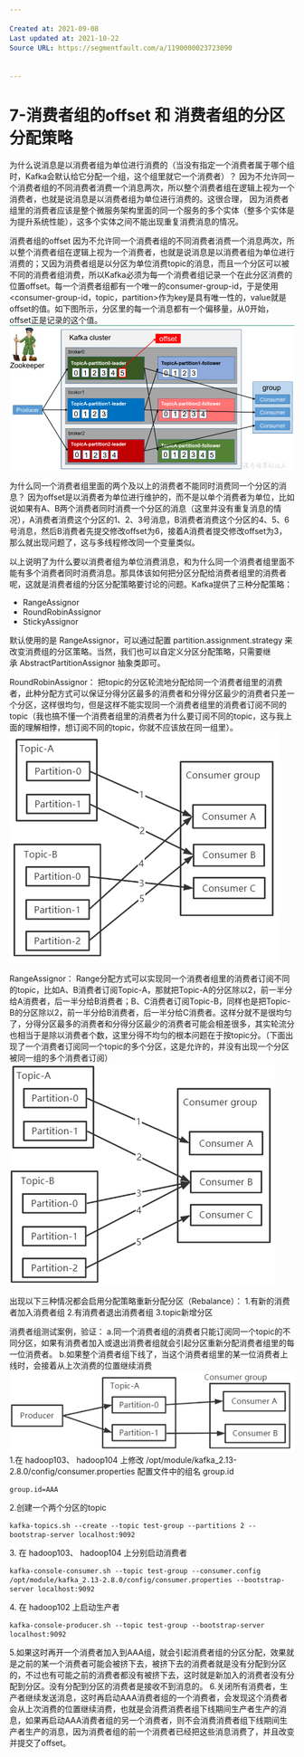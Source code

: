 ```yaml
---

Created at: 2021-09-08
Last updated at: 2021-10-22
Source URL: https://segmentfault.com/a/1190000023723090


---
```


# 7-消费者组的offset 和 消费者组的分区分配策略


为什么说消息是以消费者组为单位进行消费的（当没有指定一个消费者属于哪个组时，Kafka会默认给它分配一个组，这个组里就它一个消费者）？
因为不允许同一个消费者组的不同消费者消费一个消息两次，所以整个消费者组在逻辑上视为一个消费者，也就是说消息是以消费者组为单位进行消费的。这很合理， 因为消费者组里的消费者应该是整个微服务架构里面的同一个服务的多个实体（整多个实体是为提升系统性能），这多个实体之间不能出现重复消费消息的情况。

消费者组的offset
因为不允许同一个消费者组的不同消费者消费一个消息两次，所以整个消费者组在逻辑上视为一个消费者，也就是说消息是以消费者组为单位进行消费的；又因为消费者组是以分区为单位消费topic的消息，而且一个分区可以被不同的消费者组消费，所以Kafka必须为每一个消费者组记录一个在此分区消费的位置offset。每一个消费者组都有一个唯一的consumer-group-id，于是使用<consumer-group-id，topic，partition>作为key是具有唯一性的，value就是offset的值。如下图所示，分区里的每一个消息都有一个偏移量，从0开始，offset正是记录的这个值。
![Image.png](./_resources/7-消费者组的offset_和_消费者组的分区分配策略.resources/Image.png)

为什么同一个消费者组里面的两个及以上的消费者不能同时消费同一个分区的消息？
因为offset是以消费者为单位进行维护的，而不是以单个消费者为单位，比如说如果有A、B两个消费者同时消费一个分区的消息（这里并没有重复消息的情况），A消费者消费这个分区的1、2、3号消息，B消费者消费这个分区的4、5、6号消息，然后B消费者先提交修改offset为6，接着A消费者提交修改offset为3，那么就出现问题了，这与多线程修改同一个变量类似。

以上说明了为什么要以消费者组为单位消费消息，和为什么同一个消费者组里面不能有多个消费者同时消费消息。那具体该如何把分区分配给消费者组里的消费者呢，这就是消费者组的分区分配策略要讨论的问题。Kafka提供了三种分配策略：

* RangeAssignor
* RoundRobinAssignor
* StickyAssignor

默认使用的是 RangeAssignor，可以通过配置 partition.assignment.strategy 来改变消费组的分区策略。当然，我们也可以自定义分区分配策略，只需要继承 AbstractPartitionAssignor 抽象类即可。

RoundRobinAssignor：
把topic的分区轮流地分配给同一个消费者组里的消费者，此种分配方式可以保证分得分区最多的消费者和分得分区最少的消费者只差一个分区，这样很均匀，但是这样不能实现同一个消费者组里的消费者订阅不同的topic（我也搞不懂一个消费者组里的消费者为什么要订阅不同的topic，这与我上面的理解相悖，想订阅不同的topic，你就不应该放在同一组里）。
![unknown_filename.png](./_resources/7-消费者组的offset_和_消费者组的分区分配策略.resources/unknown_filename.png)

RangeAssignor：
Range分配方式可以实现同一个消费者组里的消费者订阅不同的topic，比如A、B消费者订阅Topic-A，那就把Topic-A的分区除以2，前一半分给A消费者，后一半分给B消费者；B、C消费者订阅Topic-B，同样也是把Topic-B的分区除以2，前一半分给B消费者，后一半分给C消费者。这样分就不是很均匀了，分得分区最多的消费者和分得分区最少的消费者可能会相差很多，其实轮流分也相当于是除以消费者个数，这里分得不均匀的根本问题在于按topic分。（下面出现了一个消费者订阅同一个topic的多个分区，这是允许的，并没有出现一个分区被同一组的多个消费者订阅）
![unknown_filename.1.png](./_resources/7-消费者组的offset_和_消费者组的分区分配策略.resources/unknown_filename.1.png)

出现以下三种情况都会启用分配策略重新分配分区（Rebalance）：
1.有新的消费者加入消费者组
2.有消费者退出消费者组
3.topic新增分区

消费者组测试案例，验证：
a.同一个消费者组的消费者只能订阅同一个topic的不同分区，如果有消费者加入或退出消费者组就会引起分区重新分配消费者组里的每一位消费者。
b.如果整个消费者组下线了，当这个消费者组里的某一位消费者上线时，会接着从上次消费的位置继续消费
![unknown_filename.2.png](./_resources/7-消费者组的offset_和_消费者组的分区分配策略.resources/unknown_filename.2.png)
1.在 hadoop103、 hadoop104 上修改 /opt/module/kafka\_2.13-2.8.0/config/consumer.properties 配置文件中的组名 group.id
```
group.id=AAA
```
2.创建一个两个分区的topic
```
kafka-topics.sh --create --topic test-group --partitions 2 --bootstrap-server localhost:9092
```
3\. 在 hadoop103、 hadoop104 上分别启动消费者
```
kafka-console-consumer.sh --topic test-group --consumer.config /opt/module/kafka_2.13-2.8.0/config/consumer.properties --bootstrap-server localhost:9092
```
4\. 在 hadoop102 上启动生产者
```
kafka-console-producer.sh --topic test-group --bootstrap-server localhost:9092
```
5.如果这时再开一个消费者加入到AAA组，就会引起消费者组的分区分配，效果就是之前的某一个消费者可能会被挤下去，被挤下去的消费者就是没有分配到分区的，不过也有可能之前的消费者都没有被挤下去，这时就是新加入的消费者没有分配到分区。没有分配到分区的消费者是接收不到消息的。
6.关闭所有消费者，生产者继续发送消息，这时再启动AAA消费者组的一个消费者，会发现这个消费者会从上次消费的位置继续消费，也就是会消费消费者组下线期间生产者生产的消息，如果再启动AAA消费者组的另一个消费者，则不会消费消费者组下线期间生产者生产的消息，因为消费者组的前一个消费者已经把这些消息消费了，并且改变并提交了offset。

